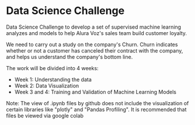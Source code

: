 # Data Science Challenge

Data Science Challenge to develop a set of supervised machine learning analyzes and models to help Alura Voz's sales team build customer loyalty.

We need to carry out a study on the company's Churn. Churn indicates whether or not a customer has canceled their contract with the company, and helps us understand the company's bottom line.

The work will be divided into 4 weeks:

- Week 1: Understanding the data
- Week 2: Data Visualization
- Week 3 and 4: Training and Validation of Machine Learning Models

Note: The view of .ipynb files by github does not include the visualization of certain libraries like "plotly" and "Pandas Profiling". It is recommended that files be viewed via google colab
